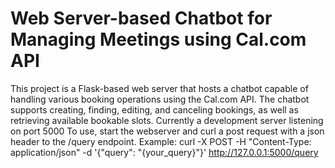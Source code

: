 # Web Server-based Chatbot for Managing Meetings using Cal.com API
This project is a Flask-based web server that hosts a chatbot capable of handling various booking operations using the Cal.com API. The chatbot supports creating, finding, editing, and canceling bookings, as well as retrieving available bookable slots.
Currently a development server listening on port 5000
To use, start the webserver and curl a post request with a json header to the /query endpoint.
Example: curl -X POST -H "Content-Type: application/json" -d '{"query": "{your_query}"}' http://127.0.0.1:5000/query

